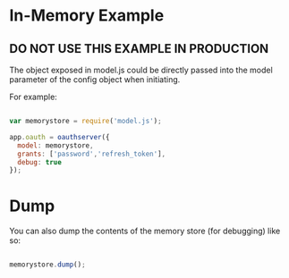 # In-Memory Example

## DO NOT USE THIS EXAMPLE IN PRODUCTION

The object exposed in model.js could be directly passed into the model parameter of the config object when initiating.

For example:

```js

var memorystore = require('model.js');

app.oauth = oauthserver({
  model: memorystore,
  grants: ['password','refresh_token'],
  debug: true
});

```

# Dump

You can also dump the contents of the memory store (for debugging) like so:

```js

memorystore.dump();

```
